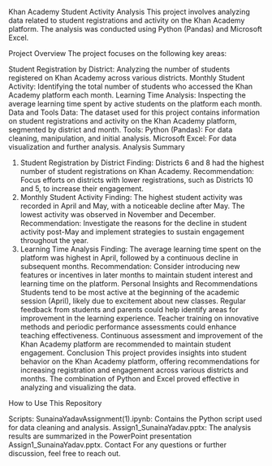 Khan Academy Student Activity Analysis
This project involves analyzing data related to student registrations and activity on the Khan Academy platform. The analysis was conducted using Python (Pandas) and Microsoft Excel.

Project Overview
The project focuses on the following key areas:

Student Registration by District: Analyzing the number of students registered on Khan Academy across various districts.
Monthly Student Activity: Identifying the total number of students who accessed the Khan Academy platform each month.
Learning Time Analysis: Inspecting the average learning time spent by active students on the platform each month.
Data and Tools
Data: The dataset used for this project contains information on student registrations and activity on the Khan Academy platform, segmented by district and month.
Tools:
Python (Pandas): For data cleaning, manipulation, and initial analysis.
Microsoft Excel: For data visualization and further analysis.
Analysis Summary
1. Student Registration by District
Finding: Districts 6 and 8 had the highest number of student registrations on Khan Academy.
Recommendation: Focus efforts on districts with lower registrations, such as Districts 10 and 5, to increase their engagement.
2. Monthly Student Activity
Finding: The highest student activity was recorded in April and May, with a noticeable decline after May. The lowest activity was observed in November and December.
Recommendation: Investigate the reasons for the decline in student activity post-May and implement strategies to sustain engagement throughout the year.
3. Learning Time Analysis
Finding: The average learning time spent on the platform was highest in April, followed by a continuous decline in subsequent months.
Recommendation: Consider introducing new features or incentives in later months to maintain student interest and learning time on the platform.
Personal Insights and Recommendations
Students tend to be most active at the beginning of the academic session (April), likely due to excitement about new classes.
Regular feedback from students and parents could help identify areas for improvement in the learning experience.
Teacher training on innovative methods and periodic performance assessments could enhance teaching effectiveness.
Continuous assessment and improvement of the Khan Academy platform are recommended to maintain student engagement.
Conclusion
This project provides insights into student behavior on the Khan Academy platform, offering recommendations for increasing registration and engagement across various districts and months. The combination of Python and Excel proved effective in analyzing and visualizing the data.

How to Use This Repository

Scripts:
SunainaYadavAssignment(1).ipynb: Contains the Python script used for data cleaning and analysis.
Assign1_SunainaYadav.pptx: The analysis results are summarized in the PowerPoint presentation Assign1_SunainaYadav.pptx.
Contact
For any questions or further discussion, feel free to reach out.
